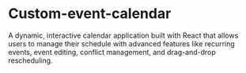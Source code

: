 # Custom-event-calendar
A dynamic, interactive calendar application built with React that allows users to manage their schedule with advanced features like recurring events, event editing, conflict management, and drag-and-drop rescheduling.
